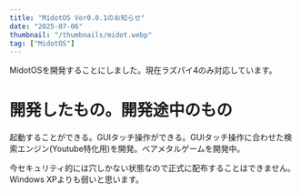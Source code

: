 ```yaml
---
title: "MidotOS Ver0.0.1のお知らせ"
date: "2025-07-06"
thumbnail: "/thumbnails/midot.webp"
tag: ["MidotOS"]
---
```


MidotOSを開発することにしました。現在ラズパイ4のみ対応しています。

# 開発したもの。開発途中のもの

起動することができる。GUIタッチ操作ができる。GUIタッチ操作に合わせた検索エンジン(Youtube特化用)を開発。ベアメタルゲームを開発中。

今セキュリティ的には穴しかない状態なので正式に配布することはできません。Windows XPよりも弱いと思います。